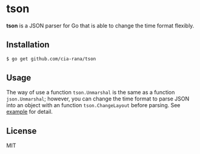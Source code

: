 # tson
**tson** is a JSON parser for Go that is able to change the time format flexibly.

## Installation

```sh
$ go get github.com/cia-rana/tson
```

## Usage

The way of use a function `tson.Unmarshal` is the same as a function `json.Unmarshal`; however, you can change the time format to parse JSON into an object with an function `tson.ChangeLayout` before parsing. See [example](https://github.com/cia-rana/tson/blob/master/_example/main.go) for detail.

## License
MIT
